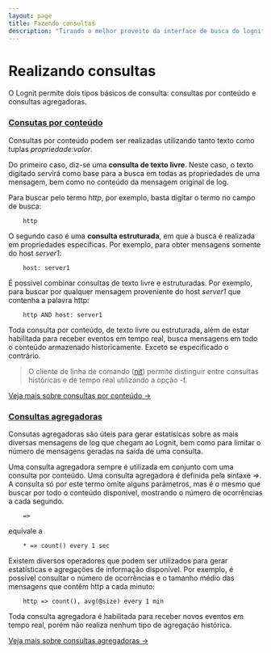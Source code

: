 ```yaml
---
layout: page
title: Fazendo consultas
description: "Tirando o melhor proveito da interface de busca do lognit"
---
```


# Realizando consultas


O Lognit permite dois tipos básicos de consulta: consultas por conteúdo e consultas agregadoras.


### [Consutas por conteúdo](content-query.html)

Consultas por conteúdo podem ser realizadas utilizando tanto texto como tuplas *propriedade:valor*. 

Do primeiro caso, diz-se uma **consulta de texto livre**. Neste caso, o texto digitado servirá como base para a busca em todas as propriedades de uma mensagem, bem como no conteúdo da mensagem original de log.

Para buscar pelo termo *http*, por exemplo, basta digitar o termo no campo de busca:

```
    http
```

O segundo caso é uma **consulta estruturada**, em que a busca é realizada em propriedades específicas. Por exemplo, para obter mensagens somente do host *server1*:

```
    host: server1
```

É possível combinar consultas de texto livre e estruturadas. Por exemplo, para buscar por qualquer mensagem proveniente do host *server1* que contenha a palavra http:

```
    http AND host: server1
```

Toda consulta por conteúdo, de texto livre ou estruturada, além de estar habilitada para receber eventos em tempo real, busca mensagens em todo o conteúdo armazenado historicamente. Exceto se especificado o contrário.

> O cliente de linha de comando ([nit](http://github.com/intelie/lognit-cli)) permite distinguir entre consultas históricas e de tempo real utilizando a opção -f.

[Veja mais sobre consultas por conteúdo &rarr;](content-query.html)


### [Consultas agregadoras](aggregation-query.html)

Consutas agregadoras são úteis para gerar estatísicas sobre as mais diversas mensagens de log que chegam ao Lognit, bem como para limitar o número de mensagens geradas na saída de uma consulta.

Uma consulta agregadora sempre é utilizada em conjunto com uma consulta por conteúdo. Uma consulta agregadora é definida pela sintaxe *=>*. A consulta só por este termo omite alguns parâmetros, mas é o mesmo que buscar por todo o conteúdo disponível, mostrando o número de ocorrências a cada segundo.

```
    =>
```

equivale a 

```
    * => count() every 1 sec
```

Existem diversos operadores que podem ser utilizados para gerar estatísticas e agregações de informação disponível. Por exemplo, é possível consultar o número de ocorrências e o tamanho médio das mensagens que contêm http a cada minuto:

```
    http => count(), avg(@size) every 1 min
```

Toda consulta agregadora é habilitada para receber novos eventos em tempo real, porém não realiza nenhum tipo de agregação histórica.

[Veja mais sobre consultas agregadoras &rarr;](aggregation-query.html)
